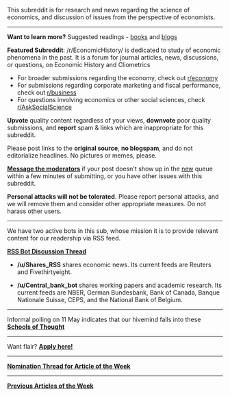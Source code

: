 This subreddit is for research and news regarding the science of economics, and discussion of issues from the perspective of economists.

***

**Want to learn more?** Suggested readings - [books](http://www.reddit.com/r/Economics/wiki/reading) and [blogs](http://www.reddit.com/r/Economics/wiki/blogs)

**Featured Subreddit**:  /r/EconomicHistory/ is dedicated to study of economic phenomena in the past. It is a forum for journal articles, news, discussions, or questions, on Economic History and Cliometrics

* For broader submissions regarding the economy, check out [r/economy](http://www.reddit.com/r/economy)
* For submissions regarding corporate marketing and fiscal performance, check out [r/business](http://www.reddit.com/r/business)
* For questions involving economics or other social sciences, check [r/AskSocialScience](/r/asksocialscience)

**Upvote** quality content regardless of your views, **downvote** poor quality submissions, and **report** spam & links which are inappropriate for this subreddit. 

Please post links to the **original source**, **no blogspam**, and do not editorialize headlines.  No pictures or memes, please. 

[**Message the moderators**](http://www.reddit.com/message/compose?to=%23Economics) if your post doesn't show up in the [new](http://www.reddit.com/r/Economics/new/) queue within a few minutes of submitting, or you have other issues with this subreddit.  

**Personal attacks will not be tolerated.**  Please report personal attacks, and we will remove them and consider other appropriate measures.  Do not harass other users. 

***

We have two active bots in this sub, whose mission it is to provide relevant content for our readership via RSS feed.  

[**RSS Bot Discussion Thread**](http://www.reddit.com/r/Economics/comments/25yjr1/announcing_the_provision_of_rss_feeds_into/)

- **/u/Shares_RSS**  shares economic news. Its current feeds are Reuters and Fivethirtyeight. 

- **/u/Central_bank_bot** shares working papers and academic research. Its current feeds are NBER, German Bundesbank, Bank of Canada, Banque Nationale Suisse, CEPS, and the National Bank of Belgium. 

***

Informal polling on 11 May indicates that our hivemind falls into these [**Schools of Thought**](http://i.imgur.com/WJD7Tfk.png)

***

Want flair? [**Apply here!**](http://www.reddit.com/r/Economics/comments/1rghr0/subreddit_flair_call_for_applications/)

***

[**Nomination Thread for Article of the Week**](http://www.reddit.com/r/Economics/comments/28vaxt/article_of_the_week_nominations_thread_for_july/) 

***

  [**Previous Articles of the Week**](http://www.reddit.com/r/Economics/search?q=%22article+of+the+week%22&sort=new&restrict_sr=on&t=all)